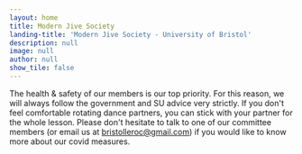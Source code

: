 ```yaml
---
layout: home
title: Modern Jive Society
landing-title: 'Modern Jive Society - University of Bristol'
description: null
image: null
author: null
show_tile: false
---
```


The health & safety of our members is our top priority. For this reason, we will always follow the government and SU advice very strictly. If you don't feel comfortable rotating dance partners, you can stick with your partner for the whole lesson. Please don't hesitate to talk to one of our committee members (or email us at bristolleroc@gmail.com) if you would like to know more about our covid measures.
<!-- As a society we all want to be back on the dance floor but the health & safety of our members has to be our priority. It is for this reason the committee has made the decision to begin Term 1 with online classes. This will be kept under constant review and decisions will be made in accordance with government guidlines and the Bristol SU advice. You will be able to join lessons via our zoom links and dance with flatmates or people in your social bubble. Throughout term 1 we still plan to have socially distanced socials and hope we can dance together soon. But until then online classes is our new norm and we can not wait to see you all on screen so buy your membership now!. -->
